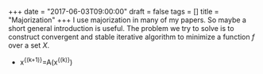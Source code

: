 +++
date = "2017-06-03T09:00:00"
draft = false
tags = []
title = "Majorization"
+++
I use majorization in many of my papers. So maybe a short general introduction is useful. The problem we try to solve is to construct convergent and stable iterative algorithm to minimize a function *f* over a set *X*. 

* x<sup>{(k+1)}</sup>=A(x<sup>{(k)}</sup>)
